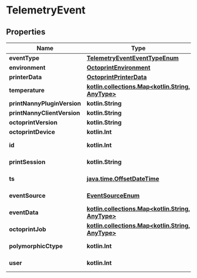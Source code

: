 
# TelemetryEvent

## Properties
Name | Type | Description | Notes
------------ | ------------- | ------------- | -------------
**eventType** | [**TelemetryEventEventTypeEnum**](TelemetryEventEventTypeEnum.md) |  | 
**environment** | [**OctoprintEnvironment**](OctoprintEnvironment.md) |  | 
**printerData** | [**OctoprintPrinterData**](OctoprintPrinterData.md) |  | 
**temperature** | [**kotlin.collections.Map&lt;kotlin.String, AnyType&gt;**](AnyType.md) |  | 
**printNannyPluginVersion** | **kotlin.String** |  | 
**printNannyClientVersion** | **kotlin.String** |  | 
**octoprintVersion** | **kotlin.String** |  | 
**octoprintDevice** | **kotlin.Int** |  | 
**id** | **kotlin.Int** |  |  [optional] [readonly]
**printSession** | **kotlin.String** |  |  [optional] [readonly]
**ts** | [**java.time.OffsetDateTime**](java.time.OffsetDateTime.md) |  |  [optional] [readonly]
**eventSource** | [**EventSourceEnum**](EventSourceEnum.md) |  |  [optional] [readonly]
**eventData** | [**kotlin.collections.Map&lt;kotlin.String, AnyType&gt;**](AnyType.md) |  |  [optional]
**octoprintJob** | [**kotlin.collections.Map&lt;kotlin.String, AnyType&gt;**](AnyType.md) |  |  [optional]
**polymorphicCtype** | **kotlin.Int** |  |  [optional] [readonly]
**user** | **kotlin.Int** |  |  [optional] [readonly]



